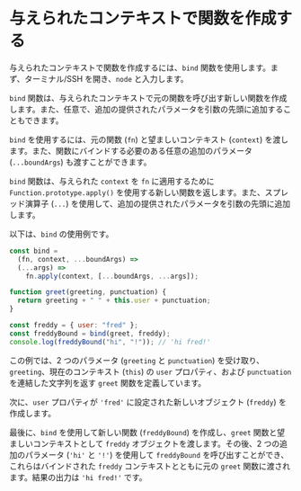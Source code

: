 # 与えられたコンテキストで関数を作成する

与えられたコンテキストで関数を作成するには、`bind` 関数を使用します。まず、ターミナル/SSH を開き、`node` と入力します。

`bind` 関数は、与えられたコンテキストで元の関数を呼び出す新しい関数を作成します。また、任意で、追加の提供されたパラメータを引数の先頭に追加することもできます。

`bind` を使用するには、元の関数 (`fn`) と望ましいコンテキスト (`context`) を渡します。また、関数にバインドする必要のある任意の追加のパラメータ (`...boundArgs`) も渡すことができます。

`bind` 関数は、与えられた `context` を `fn` に適用するために `Function.prototype.apply()` を使用する新しい関数を返します。また、スプレッド演算子 (`...`) を使用して、追加の提供されたパラメータを引数の先頭に追加します。

以下は、`bind` の使用例です。

```js
const bind =
  (fn, context, ...boundArgs) =>
  (...args) =>
    fn.apply(context, [...boundArgs, ...args]);

function greet(greeting, punctuation) {
  return greeting + " " + this.user + punctuation;
}

const freddy = { user: "fred" };
const freddyBound = bind(greet, freddy);
console.log(freddyBound("hi", "!")); // 'hi fred!'
```

この例では、2 つのパラメータ (`greeting` と `punctuation`) を受け取り、`greeting`、現在のコンテキスト (`this`) の `user` プロパティ、および `punctuation` を連結した文字列を返す `greet` 関数を定義しています。

次に、`user` プロパティが `'fred'` に設定された新しいオブジェクト (`freddy`) を作成します。

最後に、`bind` を使用して新しい関数 (`freddyBound`) を作成し、`greet` 関数と望ましいコンテキストとして `freddy` オブジェクトを渡します。その後、2 つの追加のパラメータ (`'hi'` と `'!'`) を使用して `freddyBound` を呼び出すことができ、これらはバインドされた `freddy` コンテキストとともに元の `greet` 関数に渡されます。結果の出力は `'hi fred!'` です。
